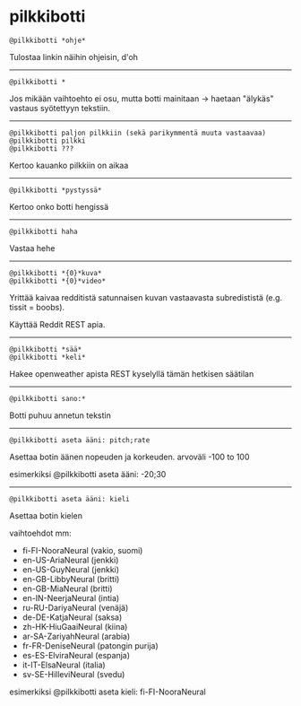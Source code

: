 # pilkkibotti
```
@pilkkibotti *ohje*
```
Tulostaa linkin näihin ohjeisin, d'oh

---
```
@pilkkibotti *
```
Jos mikään vaihtoehto ei osu, mutta botti mainitaan -> haetaan "älykäs" vastaus syötettyyn tekstiin.


---
```
@pilkkibotti paljon pilkkiin (sekä parikymmentä muuta vastaavaa)
@pilkkibotti pilkki
@pilkkibotti ???
```
Kertoo kauanko pilkkiin on aikaa

---
```
@pilkkibotti *pystyssä*
```
Kertoo onko botti hengissä

---
```
@pilkkibotti haha
```
Vastaa hehe

---
```
@pilkkibotti *{0}*kuva*
@pilkkibotti *{0}*video*
```
Yrittää kaivaa redditistä satunnaisen kuvan vastaavasta subredististä (e.g. tissit = boobs).

Käyttää Reddit REST apia.

---
```
@pilkkibotti *sää*
@pilkkibotti *keli*
```
Hakee openweather apista REST kyselyllä tämän hetkisen säätilan

---
```
@pilkkibotti sano:*
```
Botti puhuu annetun tekstin

---
```
@pilkkibotti aseta ääni: pitch;rate
```
Asettaa botin äänen nopeuden ja korkeuden. arvoväli -100 to 100

esimerkiksi @pilkkibotti aseta ääni: -20;30

---
```
@pilkkibotti aseta ääni: kieli
```
Asettaa botin kielen

vaihtoehdot mm:
* fi-FI-NooraNeural (vakio, suomi)
* en-US-AriaNeural (jenkki)
* en-US-GuyNeural (jenkki)
* en-GB-LibbyNeural (britti)
* en-GB-MiaNeural (britti)
* en-IN-NeerjaNeural (intia)
* ru-RU-DariyaNeural (venäjä)
* de-DE-KatjaNeural (saksa)
* zh-HK-HiuGaaiNeural (kiina)
* ar-SA-ZariyahNeural (arabia)
* fr-FR-DeniseNeural (patongin purija)
* es-ES-ElviraNeural (espanja)
* it-IT-ElsaNeural (italia)
* sv-SE-HilleviNeural (svedu)


esimerkiksi @pilkkibotti aseta kieli: fi-FI-NooraNeural
